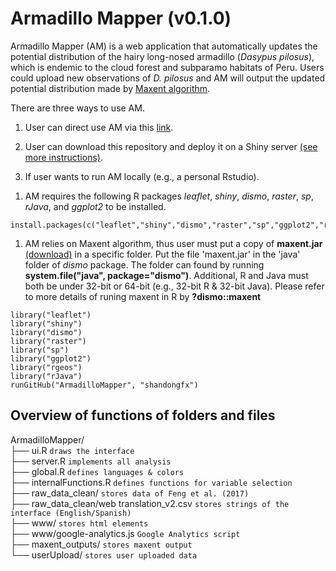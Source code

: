 Armadillo Mapper (v0.1.0)
=========================

Armadillo Mapper (AM) is a web application that automatically updates
the potential distribution of the hairy long-nosed armadillo (*Dasypus
pilosus*), which is endemic to the cloud forest and subparamo habitats
of Peru. Users could upload new observations of *D. pilosus* and AM will
output the updated potential distribution made by [Maxent
algorithm](version%203.3.3k;%20https://biodiversityinformatics.amnh.org/open_source/maxent/).

There are three ways to use AM.

1.  User can direct use AM via this
    [link](http://armadillomapper.fengxiao.info).

2.  User can download this repository and deploy it on a Shiny server
    [(see more instructions)](https://shiny.rstudio.com/deploy/).

3.  If user wants to run AM locally (e.g., a personal Rstudio).

<!-- -->

1.  AM requires the following R packages *leaflet*, *shiny*, *dismo*,
    *raster*, *sp*, *rJava*, and *ggplot2* to be installed.

<!-- -->

    install.packages(c("leaflet","shiny","dismo","raster","sp","ggplot2","rgeos","rJava"))

1.  AM relies on Maxent algorithm, thus user must put a copy of
    **maxent.jar**
    [(download)](https://github.com/mrmaxent/Maxent/tree/master/ArchivedReleases/3.3.3k)
    in a specific folder. Put the file 'maxent.jar' in the 'java' folder
    of *dismo* package. The folder can found by running
    **system.file("java", package="dismo")**. Additional, R and Java
    must both be under 32-bit or 64-bit (e.g., 32-bit R & 32-bit Java).
    Please refer to more details of runing maxent in R by
    **?dismo::maxent**

<!-- -->

    library("leaflet")
    library("shiny")
    library("dismo")
    library("raster")
    library("sp")
    library("ggplot2")
    library("rgeos")
    library("rJava")
    runGitHub("ArmadilloMapper", "shandongfx")

Overview of functions of folders and files
------------------------------------------

ArmadilloMapper/  
├── ui.R `draws the interface`  
├── server.R `implements all analysis`  
├── global.R `defines languages & colors`  
├── internalFunctions.R            `defines functions for variable selection`   
├── raw\_data\_clean/ `stores data of Feng et al. (2017)`  
├── raw\_data\_clean/web translation\_v2.csv
`stores strings of the interface (English/Spanish)`  
├── www/ `stores html elements`  
├── www/google-analytics.js `Google Analytics script`  
├── maxent\_outputs/ `stores maxent output`  
└── userUpload/ `stores user uploaded data`
